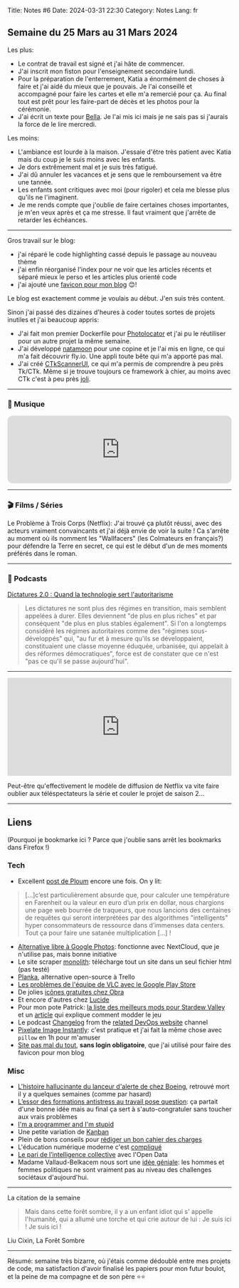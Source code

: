 Title: Notes #6
Date: 2024-03-31 22:30
Category: Notes
Lang: fr

## Semaine du 25 Mars au 31 Mars 2024

Les plus:

* Le contrat de travail est signé et j'ai hâte de commencer.
* J'ai inscrit mon fiston pour l'enseignement secondaire lundi.
* Pour la préparation de l'enterrement, Katia a énormément de choses à faire et j'ai aidé du mieux que je pouvais. Je l'ai conseillé et accompagné pour faire les cartes et elle m'a remercié pour ça. Au final tout est prêt pour les faire-part de décès et les photos pour la cérémonie.
* J'ai écrit un texte pour [Bella]({filename}/notes/bella.md). Je l'ai mis ici mais je ne sais pas si j'aurais la force de le lire mercredi.

Les moins:

* L'ambiance est lourde à la maison. J'essaie d'être très patient avec Katia mais du coup je le suis moins avec les enfants.
* Je dors extrêmement mal et je suis très fatigué.
* J'ai dû annuler les vacances et je sens que le remboursement va être une tannée.
* Les enfants sont critiques avec moi (pour rigoler) et cela me blesse plus qu'ils ne l'imaginent.
* Je me rends compte que j'oublie de faire certaines choses importantes, je m'en veux après et ça me stresse. Il faut vraiment que j'arrête de retarder les échéances.

---

Gros travail sur le blog:

* j'ai réparé le code highlighting cassé depuis le passage au nouveau thème
* j'ai enfin réorganisé l'index pour ne voir que les articles récents et séparé mieux le perso et les articles plus orienté code
* j'ai ajouté une [favicon pour mon blog]({filename}/articles/add_favicon_pelican.md) 😊!

Le blog est exactement comme je voulais au début. J'en suis très content.

Sinon j'ai passé des dizaines d'heures à coder toutes sortes de projets inutiles et j'ai beaucoup appris:

* J'ai fait mon premier Dockerfile pour [Photolocator](https://github.com/frica/photolocator) et j'ai pu le réutiliser pour un autre projet la même semaine.
* J'ai développé [natamoon]({filename}/articles/natamoon.md) pour une copine et je l'ai mis en ligne, ce qui m'a fait découvrir fly.io. Une appli toute bête qui m'a apporté pas mal.
* J'ai créé [CTkScannerUI](https://github.com/frica/CTkScannerUI), ce qui m'a permis de comprendre à peu près Tk/CTk. Même si je trouve toujours ce framework à chier, au moins avec CTk c'est à peu près [joli](https://github.com/frica/CTkScannerUI/blob/main/mockups/mockup4.png).

---

### 🎵 Musique

<iframe style="border-radius:12px" src="https://open.spotify.com/embed/track/7FDHI71Z3IInsEKuUn7Df8?utm_source=generator" width="100%" height="152" frameBorder="0" allowfullscreen="" allow="autoplay; clipboard-write; encrypted-media; fullscreen; picture-in-picture" loading="lazy"></iframe>

---

### 🎬 Films / Séries

Le Problème à Trois Corps (Netflix): J'ai trouvé ça plutôt réussi, avec des acteurs vraiment convaincants et j'ai déjà envie de voir la suite ! Ca s'arrête au moment où ils nomment les "Wallfacers" (les Colmateurs en français?) pour défendre la Terre en secret, ce qui est le début d'un de mes moments préférés dans le roman.

---

### 🎤 Podcasts

[Dictatures 2.0 : Quand la technologie sert l'autoritarisme](https://www.radiofrance.fr/franceculture/podcasts/le-meilleur-des-mondes/dictatures-2-0-quand-la-technologie-sert-l-autoritarisme-6621303)

> Les dictatures ne sont plus des régimes en transition, mais semblent appelées à durer. Elles deviennent "de plus en plus riches" et par conséquent "de plus en plus stables également". Si l'on a longtemps considéré les régimes autoritaires comme des "régimes sous-développés" qui, "au fur et à mesure qu'ils se développaient, constituaient une classe moyenne éduquée, urbanisée, qui appelait à des réformes démocratiques", force est de constater que ce n'est "pas ce qu'il se passe aujourd'hui".

---

<iframe name="Ausha Podcast Player" frameborder="0" loading="lazy" id="ausha-3Obb" height="220" style="border: none; width:100%; height:220px" src="https://player.ausha.co/?podcastId=Bx3j7cdGalaw&v=3&playerId=ausha-3Obb"></iframe><script src="https://player.ausha.co/ausha-player.js"></script>

Peut-être qu'effectivement le modèle de diffusion de Netflix va vite faire oublier aux téléspectateurs la série et couler le projet de saison 2...

---

## Liens

(Pourquoi je bookmarke ici ? Parce que j'oublie sans arrêt les bookmarks dans Firefox !)

### Tech

* Excellent [post de Ploum](https://ploum.net/2024-03-29-lectures-bouffitude-web-norme-sociale.html) encore une fois. On y lit:

> [...]c’est particulièrement absurde que, pour calculer une température en Farenheit ou la valeur en euro d’un prix en dollar, nous chargions une page web bourrée de traqueurs, que nous lancions des centaines de requêtes qui seront interprétées par des algorithmes "intelligents" hyper consommateurs de ressource dans d’immenses data centers. Tout ça pour faire une satanée multiplication [...] !

* [Alternative libre à Google Photos](https://memories.gallery/): fonctionne avec NextCloud, que je n'utilise pas, mais bonne initiative
* Le site scraper [monolith](https://github.com/Y2Z/monolith): télécharge tout un site dans un seul fichier html (pas testé)
* [Planka](https://github.com/plankanban/planka), alternative open-source à Trello
* [Les problèmes de l'équipe de VLC avec le Google Play Store](https://dev.to/npomepuy/vlc-for-android-updates-on-the-play-store-179j)
* De jolies [icônes gratuites chez Obra](https://icons.obra.studio/)
* Et encore d'autres chez [Lucide](https://lucide.dev/icons/)
* Pour mon pote Patrick: [la liste des meilleurs mods pour Stardew Valley](https://cryobyte.io/posts/2023/04/cryobyte33s-stardew-valley-mod-list/) et un [article](https://steamdeckhq.com/news/modding-stardew-valley-on-steam-deck/) qui explique comment modder le jeu
* Le podcast [Changelog](https://changelog.com/shipit/96) from the [related DevOps website](https://changelog.com/shipit) channel
* [Pixelate Image Instantly](https://pixelied.com/features/photo-effects/pixelate-image): c'est pratique et j'ai fait la même chose avec `pillow` en 1h pour m'amuser
* [Site pas mal du tout](https://redketchup.io/favicon-generator), **sans login obligatoire**, que j'ai utilisé pour faire des favicon pour mon blog

### Misc

* [L'histoire hallucinante du lanceur d'alerte de chez Boeing](https://prospect.org/infrastructure/transportation/2024-03-28-suicide-mission-boeing/?s=09), retrouvé mort il y a quelques semaines (comme par hasard)
* [L’essor des formations antistress au travail pose question](https://www.lemonde.fr/campus/article/2024/03/27/l-essor-des-formations-antistress-au-travail-pose-question-je-voyais-ma-boite-mail-se-remplir-pendant-qu-on-me-conseillait-de-faire-des-mandalas_6224514_4401467.html): ça partait d'une bonne idée mais au final ça sert à s'auto-congratuler sans toucher aux vrais problèmes
* [I'm a programmer and I'm stupid](https://antonz.org/stupid/)
* Une petite variation de [Kanban](https://medium.com/@tpierrain/une-perspective-nouvelle-sur-kanban-893fe6c3dc27)
* Plein de bons conseils pour [rédiger un bon cahier des charges](https://codedesign.fr/comment-rediger-un-cahier-des-charges/)
* L'éducation numérique moderne c'est [compliqué](https://www.courrierinternational.com/article/education-apres-avoir-mise-sur-le-numerique-a-l-ecole-les-pays-scandinaves-font-machine-arriere)
* [Le pari de l’intelligence collective](https://www.zdnet.fr/blogs/l-esprit-libre/l-open-data-un-moyen-de-changer-les-donnees-de-la-democratie-39965132.htm) avec l'Open Data
* Madame Vallaud-Belkacem nous sort une [idée géniale](https://affordance.framasoft.org/2024/03/trois-gigas-par-semaine/): les hommes et femmes politiques ne sont vraiment pas au niveau des challenges sociétaux d'aujourd'hui.

---

La citation de la semaine

> Mais dans cette forêt sombre, il y a un enfant idiot qui s' appelle l'humanité, qui a allumé une torche et qui crie autour de lui : Je suis ici ! Je suis ici !

Liu Cixin, La Forêt Sombre

---

Résumé: semaine très bizarre, où j'étais comme dédoublé entre mes projets de code, ma satisfaction d'avoir finalisé les papiers pour mon futur boulot, et la peine de ma compagne et de son père ⭐⭐